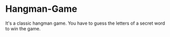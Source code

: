 # Hangman-Game
It's a classic hangman game. You have to guess the letters of a secret word to win the game.

